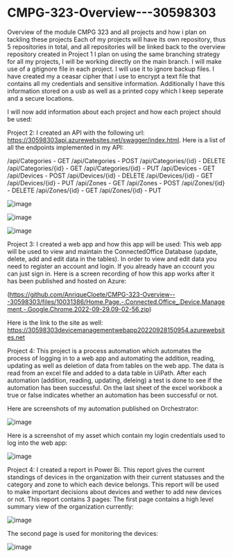 # CMPG-323-Overview---30598303
Overview of the module CMPG 323 and all projects and how i plan on tackling these projects
Each of my projects will have its own repository, thus 5 repositories in total, and all repositories will be linked back to the overview repository created in Project 1
I plan on using the same branching strategy for all my projects, I will be working directly on the main branch.
I will make use of a gitignore file in each project. I will use it to ignore backup files.
I have created my a ceasar cipher that i use to encrypt a text file that contains all my credentials and sensitive information.
Additionally I have this information stored on a usb as well as a printed copy which I keep seperate and a secure locations.

I will now add information about each project and how each project should be used:

Project 2:
I created an API with the following url: https://30598303api.azurewebsites.net/swagger/index.html. Here is a list of all the endpoints implemented in my API:

/api/Categories - GET
/api/Categories - POST
/api/Categories/{id} - DELETE
/api/Categories/{id} - GET
/api/Categories/{id} - PUT
/api/Devices - GET
/api/Devices - POST
/api/Devices/{id} - DELETE
/api/Devices/{id} - GET
/api/Devices/{id} - PUT
/api/Zones - GET
/api/Zones - POST
/api/Zones/{id} - DELETE
/api/Zones/{id} - GET
/api/Zones/{id} - PUT 

![image](https://user-images.githubusercontent.com/110592885/202443671-53662eba-0f65-48dc-b9f4-3c69a23ae628.png)

![image](https://user-images.githubusercontent.com/110592885/202443709-caa3bf96-84c8-429f-970d-02e1aeb6a681.png)

![image](https://user-images.githubusercontent.com/110592885/202443734-9ec6dfdf-29ca-4e4d-b89b-262151d7da55.png)

Project 3:
I created a web app and how this app will be used: 
This web app will be used to view and maintain the ConnectedOffice Database (update, delete, add and edit data in the tables). In order to view and edit data you need to register an account and login. If you already have an ccount you can just sign in. Here is a screen recording of how this app works after it has been published and hosted on Azure:

(https://github.com/AnriqueCloete/CMPG-323-Overview---30598303/files/10031386/Home.Page.-.Connected.Office_.Device.Management.-.Google.Chrome.2022-09-29.09-02-56.zip)

Here is the link to the site as well: https://30598303devicemanagementwebapp20220928150954.azurewebsites.net

Project 4:
This project is a process automation which automates the process of logging in to a web app and automating the addition, reading, updating as well as deletion of data from tables on the web app. The data is read from an excel file and added to a data table in UiPath. After each automation (addition, reading, updating, deleing) a test is done to see if the automation has been successful. On the last sheet of the excel workbook a true or false indicates whether an automation has been successful or not.

Here are screenshots of my automation published on Orchestrator:

![image](https://user-images.githubusercontent.com/110592885/202445570-6d26bf72-3098-4471-9d93-a6f7bf211da7.png)

Here is a screenshot of my asset which contain my login credentials used to log into the web app:

![image](https://user-images.githubusercontent.com/110592885/202445660-200fd87d-e703-4b7f-b75a-37b553e833b8.png)


Project 4:
I created a report in Power Bi. This report gives the current standings of devices in the organization with their current statusses and the category and zone to which each device belongs. This report will be used to make important decisions about devices and wether to add new devices or not. This report contains 3 pages: The first page contains a high level summary view of the organization currently:

![image](https://user-images.githubusercontent.com/110592885/202446154-29a07952-1964-4d19-a5dd-769970843101.png)

The second page is used for monitoring the devices:

![image](https://user-images.githubusercontent.com/110592885/202446255-0771a67e-7cff-4ecb-835a-a42d19984456.png)
